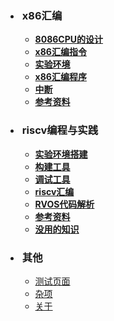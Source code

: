 
* <h3 style="padding-left: 3px">x86汇编</h3>

	* [<b>8086CPU的设计</b>](/x86汇编/1_8086CPU的设计.md)
	* [<b>x86汇编指令</b>](/x86汇编/2_x86汇编指令.md)
	* [<b>实验环境</b>](/x86汇编/3_实验环境.md)
	* [<b>x86汇编程序</b>](/x86汇编/4_x86汇编程序.md)
	* [<b>中断</b>](/x86汇编/5_中断.md)
	* [<b>参考资料</b>](/x86汇编/6_参考资料.md)

* <h3 style="padding-left: 3px">riscv编程与实践</h3>

	* [<b>实验环境搭建</b>](/riscv编程与实践/1_实验环境搭建.md)
	* [<b>构建工具</b>](/riscv编程与实践/2_构建工具.md)
	* [<b>调试工具</b>](/riscv编程与实践/3_调试工具.md)
	* [<b>riscv汇编</b>](/riscv编程与实践/4_riscv汇编.md)
	* [<b>RVOS代码解析</b>](/riscv编程与实践/5_RVOS代码解析.md)
	* [<b>参考资料</b>](/riscv编程与实践/6_参考资料.md)
	* [<b>没用的知识</b>](/riscv编程与实践/7_没用的知识.md)

* <h3 style="padding-left: 3px">其他</h3>

	* [测试页面](/test/)
	* [杂项](/other/)
    * [关于](/about/)